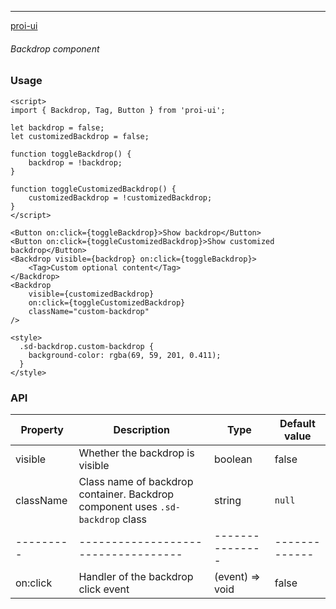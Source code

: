---

[proi-ui](https://github.com/specialdoom/proi-ui)

###### Backdrop component

### Usage

```sveltehtml
<script>
import { Backdrop, Tag, Button } from 'proi-ui';

let backdrop = false;
let customizedBackdrop = false;

function toggleBackdrop() {
    backdrop = !backdrop;
}

function toggleCustomizedBackdrop() {
    customizedBackdrop = !customizedBackdrop;
}
</script>

<Button on:click={toggleBackdrop}>Show backdrop</Button>
<Button on:click={toggleCustomizedBackdrop}>Show customized backdrop</Button>
<Backdrop visible={backdrop} on:click={toggleBackdrop}>
    <Tag>Custom optional content</Tag>
</Backdrop>
<Backdrop
    visible={customizedBackdrop}
    on:click={toggleCustomizedBackdrop}
    className="custom-backdrop"
/>

<style>
  .sd-backdrop.custom-backdrop {
    background-color: rgba(69, 59, 201, 0.411);
  }
</style>
```

### API

| Property  | Description                         | Type            | Default value |
| --------- | ----------------------------------- | --------------- | ------------- |
| visible   | Whether the backdrop is visible     | boolean         | false         |
| className | Class name of backdrop container. Backdrop component uses `.sd-backdrop` class    | string          | `null`        |
| --------- | ----------------------------------- | --------------- | ------------- |
| on:click  | Handler of the backdrop click event | (event) => void | false         |
